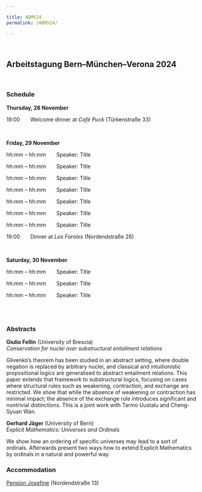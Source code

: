 ```yaml
---

title: ABMV24
permalink: /ABMV24/

---
```



<br>

<h2>Arbeitstagung Bern&ndash;München&ndash;Verona 2024</h2>

<br>

<h3> Schedule </h3>

**Thursday, 28 November**

19:00 &nbsp;&nbsp;&nbsp;&nbsp;&nbsp; Welcome dinner at *Café Puck* (Türkenstraße 33)

<br>

**Friday, 29 November**

hh:mm &ndash; hh:mm &nbsp;&nbsp;&nbsp;&nbsp;&nbsp; Speaker: Title

hh:mm &ndash; hh:mm &nbsp;&nbsp;&nbsp;&nbsp;&nbsp; Speaker: Title

hh:mm &ndash; hh:mm &nbsp;&nbsp;&nbsp;&nbsp;&nbsp; Speaker: Title

hh:mm &ndash; hh:mm &nbsp;&nbsp;&nbsp;&nbsp;&nbsp; Speaker: Title

hh:mm &ndash; hh:mm &nbsp;&nbsp;&nbsp;&nbsp;&nbsp; Speaker: Title

hh:mm &ndash; hh:mm &nbsp;&nbsp;&nbsp;&nbsp;&nbsp; Speaker: Title

hh:mm &ndash; hh:mm &nbsp;&nbsp;&nbsp;&nbsp;&nbsp; Speaker: Title

19:00 &nbsp;&nbsp;&nbsp;&nbsp;&nbsp; Dinner at *Los Faroles* (Nordendstraße 26)

<br>

**Saturday, 30 November**

hh:mm &ndash; hh:mm &nbsp;&nbsp;&nbsp;&nbsp;&nbsp; Speaker: Title

hh:mm &ndash; hh:mm &nbsp;&nbsp;&nbsp;&nbsp;&nbsp; Speaker: Title

hh:mm &ndash; hh:mm &nbsp;&nbsp;&nbsp;&nbsp;&nbsp; Speaker: Title

<br>


<br>

<h3> Abstracts </h3>
	
**Giulio Fellin** (University of Brescia)  
*Conservation for nuclei over substructural entailment relations*

<pr>
Glivenko’s theorem has been studied in an abstract setting, where
double negation is replaced by arbitrary nuclei, and classical
and intuitionistic propositional logics are generalised to
abstract entailment relations. This paper extends that framework
to substructural logics, focusing on cases where structural rules
such as weakening, contraction, and exchange are restricted. We
show that while the absence of weakening or contraction has
minimal impact; the absence of the exchange rule introduces
significant and nontrivial distinctions.  This is a joint work
with Tarmo Uustalu and Cheng-Syuan Wan.</pr>

**Gerhard Jäger** (University of Bern)  
*Explicit Mathematics: Universes and Ordinals*

<pr>
We show how an ordering of specific universes may lead to a sort of ordinals. Afterwards present two ways how to extend Explicit Mathematics by ordinals in a natural and powerful way.</pr>

<br>

<h3> Accommodation </h3>
	
<a href="https://www.pension-josefine.de"> Pension Josefine</a> (Nordendstraße 13)  

	
	
<!--- 
	
Angemeldet haben sich bisher:

Vraussichtlich mit Vortrag
==========================

Ingo Blechschmidt.  Modal operators for a constructive account of
                    quasi-well-orderings
  Ingo Blechschmidt <iblech@speicherleck.de>

Giulio Fellin.  Construction for nuclei over substructural entailment
                relations
  Giulio Fellin <giulio.fellin@univr.it>

Luis Gambarte.
  gambarte@math.lmu.de

Gerhard Jäger.
  Gerhard Jaeger <gjaeger.bern@gmail.com>

Nils Köpp.
  koepp@math.lmu de

Klaus Mainzer.
  mainzer@tum.de

Iosif Petrakis.
  iosif.petrakis@univr.it
 
Elio La Rosa.  An intuitionistic epsilon calculus.
  Elio La Rosa <lrslei@gmail.com>

Eduardo Skapinakis.
  (Doktorand bei Isabel Oitavem, jetzt in Tübingen)
  Eduardo Skapinakis <e.scapinakis@campus.fct.unl.pt>

Weitere Teilnehmer, einige eventuell mit Vortrag
================================================
	
Edi Pavlovic.
  Edi.Pavlovic@lrz.uni-muenchen.de

Peter Schuster

Helmut Schwichtenberg

Thomas Studer
   <thomas.studer@unibe.ch>

Sebastijan Horvat (Gast in Bern, aus Zagreb)

Borja Sierra Miranda (Forschungsgruppe Thomas Studer in Bern)

Armand Feuilleaubois (Forschungsgruppe Thomas Studer in Bern)

Valentin Müller (Forschungsgruppe Thomas Studer in Bern)


Giulio Fellin (University of Brescia),

“Conservation for nuclei over substructural entailment relations”

Glivenko’s theorem has been studied in an abstract setting, where
double negation is replaced by arbitrary nuclei, and classical
and intuitionistic propositional logics are generalised to
abstract entailment relations. This paper extends that framework
to substructural logics, focusing on cases where structural rules
such as weakening, contraction, and exchange are restricted. We
show that while the absence of weakening or contraction has
minimal impact; the absence of the exchange rule introduces
significant and nontrivial distinctions.  This is a joint work
with Tarmo Uustalu and Cheng-Syuan Wan.
	
	
	
 --->
